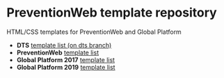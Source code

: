 # PreventionWeb template repository
HTML/CSS templates for PreventionWeb and Global Platform
* **DTS** [template list (on dts branch)](https://rawgit.com/PreventionWeb/templates/dts/dts/dist/template-index.html)
* **PreventionWeb** [template list](https://rawgit.com/PreventionWeb/templates/master/preventionweb/template-index.html)
* **Global Platform 2017** [template list](https://rawgit.com/PreventionWeb/templates/master/gp2017/template-index.html)
* **Global Platform 2019** [template list](https://rawgit.com/PreventionWeb/templates/master/gp2019/template-index.html)
